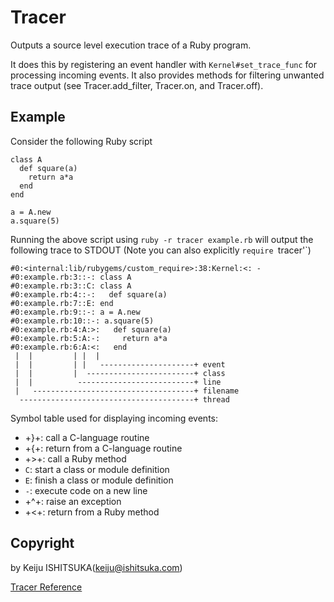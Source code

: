 # Tracer

Outputs a source level execution trace of a Ruby program.

It does this by registering an event handler with `Kernel#set_trace_func` for
processing incoming events.  It also provides methods for filtering unwanted
trace output (see Tracer.add_filter, Tracer.on, and Tracer.off).

## Example

Consider the following Ruby script

    class A
      def square(a)
        return a*a
      end
    end

    a = A.new
    a.square(5)

Running the above script using `ruby -r tracer example.rb` will output the
following trace to STDOUT (Note you can also explicitly `require `tracer'`)

    #0:<internal:lib/rubygems/custom_require>:38:Kernel:<: -
    #0:example.rb:3::-: class A
    #0:example.rb:3::C: class A
    #0:example.rb:4::-:   def square(a)
    #0:example.rb:7::E: end
    #0:example.rb:9::-: a = A.new
    #0:example.rb:10::-: a.square(5)
    #0:example.rb:4:A:>:   def square(a)
    #0:example.rb:5:A:-:     return a*a
    #0:example.rb:6:A:<:   end
     |  |         | |  |
     |  |         | |   ---------------------+ event
     |  |         |  ------------------------+ class
     |  |          --------------------------+ line
     |   ------------------------------------+ filename
      ---------------------------------------+ thread

Symbol table used for displaying incoming events:

* +}+: call a C-language routine
* +{+: return from a C-language routine
* +>+: call a Ruby method
* `C`: start a class or module definition
* `E`: finish a class or module definition
* `-`: execute code on a new line
* +^+: raise an exception
* +<+: return from a Ruby method


## Copyright

by Keiju ISHITSUKA(keiju@ishitsuka.com)

[Tracer Reference](https://ruby-doc.org/stdlib-2.5.0/libdoc/tracer/rdoc/Tracer.html)